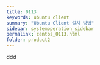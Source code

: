 ```yaml
---
title: 0113
keywords: ubuntu client
summary: "Ubuntu Client 설치 방법"
sidebar: systemoperation_sidebar
permalink: centos_0113.html
folder: product2
---
```



ddd
